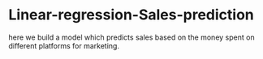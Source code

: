 # Linear-regression-Sales-prediction
here we build a model which predicts sales based on the money spent on different platforms for marketing.
